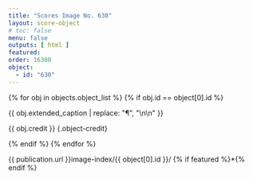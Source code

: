 ```yaml
---
title: "Scores Image No. 630"
layout: score-object
# toc: false
menu: false
outputs: [ html ]
featured: 
order: 16300
object:
  - id: "630"
---
```


{% for obj in objects.object_list %}
{% if obj.id == object[0].id %}

{{ obj.extended_caption | replace: "¶", "\n\n" }}

{{ obj.credit }} {.object-credit}

{% endif %}
{% endfor %}

<div class="object-credit object-url is-print-only">

{{ publication.url }}image-index/{{ object[0].id }}/ {% if featured %}*{% endif %}

</div>
